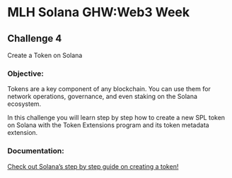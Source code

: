 # MLH Solana GHW:Web3 Week 

## Challenge 4
Create a Token on Solana

### Objective:

Tokens are a key component of any blockchain. You can use them for network operations, governance, and even staking on the Solana ecosystem.

In this challenge you will learn step by step how to create a new SPL token on Solana with the Token Extensions program and its token metadata extension.

### Documentation:

[Check out Solana’s step by step guide on creating a token!](https://hackp.ac/ghwweb3-solana-token)